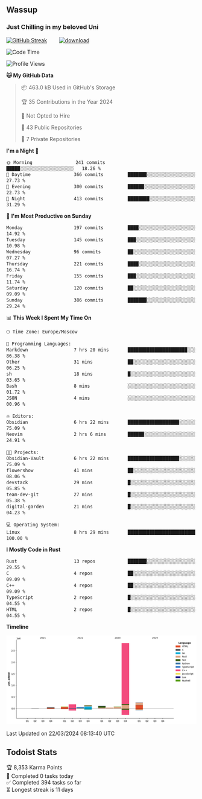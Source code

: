## Wassup 
### Just Chilling in my beloved Uni 

<!--
-->

[![GitHub Streak](http://github-readme-streak-stats.herokuapp.com?user=archeoss&theme=shades-of-purple&hide_border=true&date_format=j%20M%5B%20Y%5D)](https://git.io/streak-stats)&nbsp;&nbsp;&nbsp;&nbsp;&nbsp;&nbsp;&nbsp;&nbsp;[![download](https://user-images.githubusercontent.com/68448737/147796309-d8b65b1d-4dde-40d9-b03a-2b42aaa6cd43.jpeg)
](http://bmstu.ru/)

<!--START_SECTION:waka-->
![Code Time](http://img.shields.io/badge/Code%20Time-2%2C565%20hrs%2024%20mins-blue)

![Profile Views](http://img.shields.io/badge/Profile%20Views-4-blue)

**🐱 My GitHub Data** 

> 📦 463.0 kB Used in GitHub's Storage 
 > 
> 🏆 35 Contributions in the Year 2024
 > 
> 🚫 Not Opted to Hire
 > 
> 📜 43 Public Repositories 
 > 
> 🔑 7 Private Repositories 
 > 
**I'm a Night 🦉** 

```text
🌞 Morning                241 commits         █████░░░░░░░░░░░░░░░░░░░░   18.26 % 
🌆 Daytime                366 commits         ███████░░░░░░░░░░░░░░░░░░   27.73 % 
🌃 Evening                300 commits         ██████░░░░░░░░░░░░░░░░░░░   22.73 % 
🌙 Night                  413 commits         ████████░░░░░░░░░░░░░░░░░   31.29 % 
```
📅 **I'm Most Productive on Sunday** 

```text
Monday                   197 commits         ████░░░░░░░░░░░░░░░░░░░░░   14.92 % 
Tuesday                  145 commits         ███░░░░░░░░░░░░░░░░░░░░░░   10.98 % 
Wednesday                96 commits          ██░░░░░░░░░░░░░░░░░░░░░░░   07.27 % 
Thursday                 221 commits         ████░░░░░░░░░░░░░░░░░░░░░   16.74 % 
Friday                   155 commits         ███░░░░░░░░░░░░░░░░░░░░░░   11.74 % 
Saturday                 120 commits         ██░░░░░░░░░░░░░░░░░░░░░░░   09.09 % 
Sunday                   386 commits         ███████░░░░░░░░░░░░░░░░░░   29.24 % 
```


📊 **This Week I Spent My Time On** 

```text
🕑︎ Time Zone: Europe/Moscow

💬 Programming Languages: 
Markdown                 7 hrs 20 mins       ██████████████████████░░░   86.38 % 
Other                    31 mins             ██░░░░░░░░░░░░░░░░░░░░░░░   06.25 % 
sh                       18 mins             █░░░░░░░░░░░░░░░░░░░░░░░░   03.65 % 
Bash                     8 mins              ░░░░░░░░░░░░░░░░░░░░░░░░░   01.72 % 
JSON                     4 mins              ░░░░░░░░░░░░░░░░░░░░░░░░░   00.96 % 

🔥 Editors: 
Obsidian                 6 hrs 22 mins       ███████████████████░░░░░░   75.09 % 
Neovim                   2 hrs 6 mins        ██████░░░░░░░░░░░░░░░░░░░   24.91 % 

🐱‍💻 Projects: 
Obsidian-Vault           6 hrs 22 mins       ███████████████████░░░░░░   75.09 % 
flowershow               41 mins             ██░░░░░░░░░░░░░░░░░░░░░░░   08.06 % 
devstack                 29 mins             █░░░░░░░░░░░░░░░░░░░░░░░░   05.85 % 
team-dev-git             27 mins             █░░░░░░░░░░░░░░░░░░░░░░░░   05.38 % 
digital-garden           21 mins             █░░░░░░░░░░░░░░░░░░░░░░░░   04.23 % 

💻 Operating System: 
Linux                    8 hrs 29 mins       █████████████████████████   100.00 % 
```

**I Mostly Code in Rust** 

```text
Rust                     13 repos            ███████░░░░░░░░░░░░░░░░░░   29.55 % 
C                        4 repos             ██░░░░░░░░░░░░░░░░░░░░░░░   09.09 % 
C++                      4 repos             ██░░░░░░░░░░░░░░░░░░░░░░░   09.09 % 
TypeScript               2 repos             █░░░░░░░░░░░░░░░░░░░░░░░░   04.55 % 
HTML                     2 repos             █░░░░░░░░░░░░░░░░░░░░░░░░   04.55 % 
```



**Timeline**

![Lines of Code chart](https://raw.githubusercontent.com/archeoss/archeoss/master/assets/bar_graph.png)


 Last Updated on 22/03/2024 08:13:40 UTC
<!--END_SECTION:waka-->

## Todoist Stats

<!-- TODO-IST:START -->
🏆  8,353 Karma Points           
🌸  Completed 0 tasks today           
✅  Completed 394 tasks so far           
⏳  Longest streak is 11 days
<!-- TODO-IST:END -->
